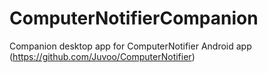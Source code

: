 # ComputerNotifierCompanion

Companion desktop app for ComputerNotifier Android app (https://github.com/Juvoo/ComputerNotifier)
